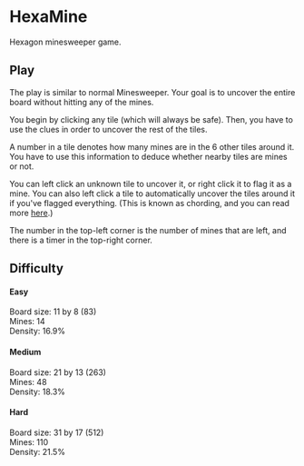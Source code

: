 # HexaMine

Hexagon minesweeper game.

## Play

The play is similar to normal Minesweeper. Your goal is to uncover the entire board without hitting any of the mines.

You begin by clicking any tile (which will always be safe). Then, you have to use the clues in order to uncover the rest of the tiles.

A number in a tile denotes how many mines are in the 6 other tiles around it. You have to use this information to deduce whether nearby tiles are mines or not.

You can left click an unknown tile to uncover it, or right click it to flag it as a mine. You can also left click a tile to automatically uncover the tiles around it if you've flagged everything. (This is known as chording, and you can read more [here](http://www.minesweeper.info/wiki/Chord).)

The number in the top-left corner is the number of mines that are left, and there is a timer in the top-right corner.

## Difficulty

#### Easy

Board size: 11 by 8 (83)  
Mines: 14  
Density: 16.9%

#### Medium

Board size: 21 by 13 (263)  
Mines: 48  
Density: 18.3%

#### Hard

Board size: 31 by 17 (512)  
Mines: 110  
Density: 21.5%
